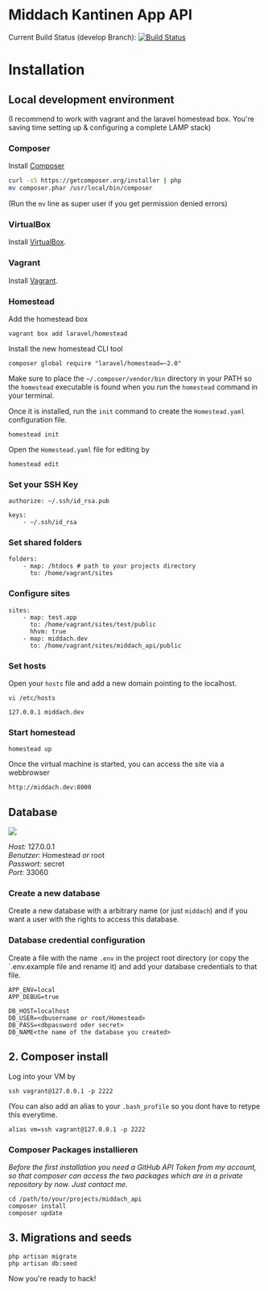 Middach Kantinen App API
========================

Current Build Status (develop Branch): [![Build Status](https://travis-ci.org/7MinDev/middach_api.svg?branch=develop)](https://travis-ci.org/7MinDev/middach_api)

# Installation

## Local development environment

(I recommend to work with vagrant and the laravel homestead box. You're saving time setting up & configuring a complete LAMP stack)

### Composer

Install [Composer]()

```bash
curl -sS https://getcomposer.org/installer | php
mv composer.phar /usr/local/bin/composer
```

(Run the `mv` line as super user if you get permission denied errors)

### VirtualBox
Install [VirtualBox](https://www.virtualbox.org/wiki/Downloads). 

### Vagrant
Install [Vagrant](http://www.vagrantup.com/downloads.html).

### Homestead

Add the homestead box

`vagrant box add laravel/homestead`

Install the new homestead CLI tool

`composer global require "laravel/homestead=~2.0"`

Make sure to place the `~/.composer/vendor/bin` directory in your PATH so the `homestead` executable is found when you run the `homestead` command in your terminal.

Once it is installed, run the `init` command to create the `Homestead.yaml` configuration file.

`homestead init`

Open the `Homestead.yaml` file for editing by

`homestead edit`

### Set your SSH Key

```
authorize: ~/.ssh/id_rsa.pub

keys:
    - ~/.ssh/id_rsa
```

### Set shared folders

```
folders:
    - map: /htdocs # path to your projects directory
      to: /home/vagrant/sites
```

### Configure sites

```
sites:
    - map: test.app
      to: /home/vagrant/sites/test/public
      hhvm: true
    - map: middach.dev
      to: /home/vagrant/sites/middach_api/public
```

### Set hosts

Open your `hosts` file and add a new domain pointing to the localhost.

```
vi /etc/hosts
```

```
127.0.0.1 middach.dev
```

### Start homestead

```
homestead up
```

Once the virtual machine is started, you can access the site via a webbrowser

`http://middach.dev:8000`

## Database

![](http://new.tinygrab.com/3f6ff94c6d7b165373151b858f4d8a246ad77527b0.png)

*Host:* 127.0.0.1  
*Benutzer:* Homestead _or_ root  
*Passwort:* secret  
*Port:* 33060  

### Create a new database

Create a new database with a arbitrary name (or just `middach`) and if you want a user with the rights to access this database.

### Database credential configuration

Create a file with the name `.env` in the project root directory (or copy the `.env.example file and rename it) 
and add your database credentials to that file.


```
APP_ENV=local
APP_DEBUG=true

DB_HOST=localhost
DB_USER=<dbusername or root/Homestead>
DB_PASS=<dbpassword oder secret>
DB_NAME<the name of the database you created>
```

## 2. Composer install

Log into your VM by

```
ssh vagrant@127.0.0.1 -p 2222
```

(You can also add an alias to your `.bash_profile` so you dont have to retype this everytime.  

```
alias vm=ssh vagrant@127.0.0.1 -p 2222
``` 

### Composer Packages installieren

_Before the first installation you need a GitHub API Token from my account, so that composer can access the two packages which are in a private repository by now. Just contact me._

```
cd /path/to/your/projects/middach_api
composer install
composer update
```


## 3. Migrations and seeds

```
php artisan migrate  
php artisan db:seed  
```


Now you're ready to hack!
